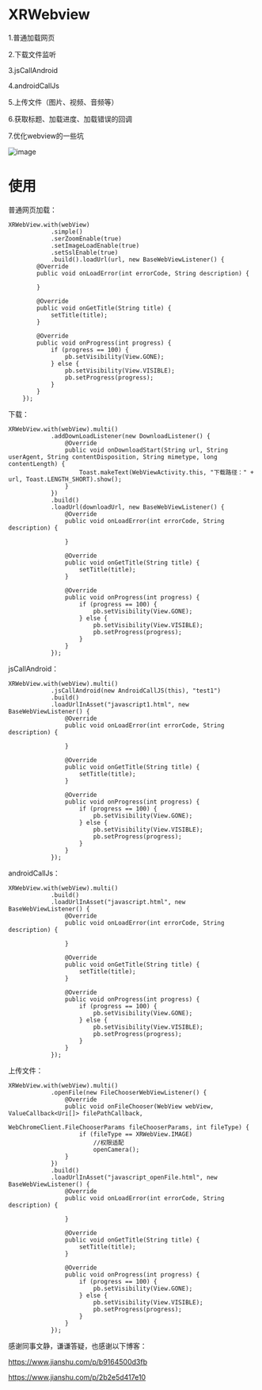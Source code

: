 # XRWebview

1.普通加载网页

2.下载文件监听

3.jsCallAndroid

4.androidCallJs

5.上传文件（图片、视频、音频等）

6.获取标题、加载进度、加载错误的回调

7.优化webview的一些坑

![image](https://github.com/serenadegx/XRWebview/blob/master/1545730427868.gif)

# 使用

普通网页加载：

    XRWebView.with(webView)
                .simple()
                .serZoomEnable(true)
                .setImageLoadEnable(true)
                .setSslEnable(true)
                .build().loadUrl(url, new BaseWebViewListener() {
            @Override
            public void onLoadError(int errorCode, String description) {

            }

            @Override
            public void onGetTitle(String title) {
                setTitle(title);
            }

            @Override
            public void onProgress(int progress) {
                if (progress == 100) {
                    pb.setVisibility(View.GONE);
                } else {
                    pb.setVisibility(View.VISIBLE);
                    pb.setProgress(progress);
                }
            }
        });
        
下载：

    XRWebView.with(webView).multi()
                .addDownLoadListener(new DownloadListener() {
                    @Override
                    public void onDownloadStart(String url, String userAgent, String contentDisposition, String mimetype, long contentLength) {
                        Toast.makeText(WebViewActivity.this, "下载路径：" + url, Toast.LENGTH_SHORT).show();
                    }
                })
                .build()
                .loadUrl(downloadUrl, new BaseWebViewListener() {
                    @Override
                    public void onLoadError(int errorCode, String description) {

                    }

                    @Override
                    public void onGetTitle(String title) {
                        setTitle(title);
                    }

                    @Override
                    public void onProgress(int progress) {
                        if (progress == 100) {
                            pb.setVisibility(View.GONE);
                        } else {
                            pb.setVisibility(View.VISIBLE);
                            pb.setProgress(progress);
                        }
                    }
                });
                
 jsCallAndroid：
 
    XRWebView.with(webView).multi()
                .jsCallAndroid(new AndroidCallJS(this), "test1")
                .build()
                .loadUrlInAsset("javascript1.html", new BaseWebViewListener() {
                    @Override
                    public void onLoadError(int errorCode, String description) {

                    }

                    @Override
                    public void onGetTitle(String title) {
                        setTitle(title);
                    }

                    @Override
                    public void onProgress(int progress) {
                        if (progress == 100) {
                            pb.setVisibility(View.GONE);
                        } else {
                            pb.setVisibility(View.VISIBLE);
                            pb.setProgress(progress);
                        }
                    }
                });
 
 androidCallJs：
 
    XRWebView.with(webView).multi()
                .build()
                .loadUrlInAsset("javascript.html", new BaseWebViewListener() {
                    @Override
                    public void onLoadError(int errorCode, String description) {

                    }

                    @Override
                    public void onGetTitle(String title) {
                        setTitle(title);
                    }

                    @Override
                    public void onProgress(int progress) {
                        if (progress == 100) {
                            pb.setVisibility(View.GONE);
                        } else {
                            pb.setVisibility(View.VISIBLE);
                            pb.setProgress(progress);
                        }
                    }
                });
 
 上传文件：
 
    XRWebView.with(webView).multi()
                .openFile(new FileChooserWebViewListener() {
                    @Override
                    public void onFileChooser(WebView webView, ValueCallback<Uri[]> filePathCallback,
                                              WebChromeClient.FileChooserParams fileChooserParams, int fileType) {
                        if (fileType == XRWebView.IMAGE)
                            //权限适配
                            openCamera();
                    }
                })
                .build()
                .loadUrlInAsset("javascript_openFile.html", new BaseWebViewListener() {
                    @Override
                    public void onLoadError(int errorCode, String description) {

                    }

                    @Override
                    public void onGetTitle(String title) {
                        setTitle(title);
                    }

                    @Override
                    public void onProgress(int progress) {
                        if (progress == 100) {
                            pb.setVisibility(View.GONE);
                        } else {
                            pb.setVisibility(View.VISIBLE);
                            pb.setProgress(progress);
                        }
                    }
                });
 
 

感谢同事文静，谦谦答疑，也感谢以下博客：

https://www.jianshu.com/p/b9164500d3fb

https://www.jianshu.com/p/2b2e5d417e10
